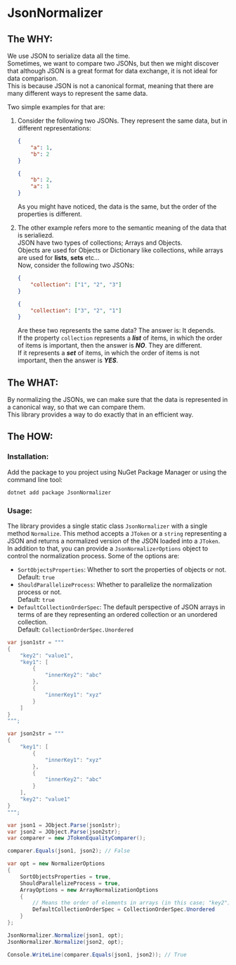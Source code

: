 # JsonNormalizer

## The WHY:
We use JSON to serialize data all the time.  
Sometimes, we want to compare two JSONs, but then we might discover that although JSON is a great format for data exchange, 
it is not ideal for data comparison.  
This is because JSON is not a canonical format, meaning that there are many different ways to represent the same data.  
 
Two simple examples for that are:
1.  Consider the following two JSONs. They represent the same data, but in different representations:
    ```json
    {
        "a": 1,
        "b": 2
    }
    ```
    ```json
    {
        "b": 2,
        "a": 1
    }
    ```
    As you might have noticed, the data is the same, but the order of the properties is different.  

2.  The other example refers more to the semantic meaning of the data that is serialiezd.  
    JSON have two types of collections; Arrays and Objects.  
    Objects are used for Objects or Dictionary like collections, while arrays are used for **lists**, **sets** etc...  
    Now, consider the following two JSONs:
    ```json
    {
        "collection": ["1", "2", "3"]
    }
    ```
    ```json
    {
        "collection": ["3", "2", "1"]
    }
    ```
    Are these two represents the same data?
    The answer is: It depends.   
    If the property `collection` represents a ***list*** of items, in which the order of items is important, then the answer is ***NO***. They are different.  
    If it represents a ***set*** of items, in which the order of items is not important, then the answer is ***YES***.
     
## The WHAT:

By normalizing the JSONs, we can make sure that the data is represented in a canonical way, so that we can compare them.  
This library provides a way to do exactly that in an efficient way.


## The HOW:

### Installation:
Add the package to you project using NuGet Package Manager or using the command line tool:
```bash
dotnet add package JsonNormalizer
```

### Usage:
The library provides a single static class `JsonNormalizer` with a single method `Normalize`.
This method accepts a `JToken` or a `string` representing a JSON and returns a normalized version of the JSON loaded into a `JToken`.   
In addition to that, you can provide a `JsonNormalizerOptions` object to control the normalization process.
Some of the options are:
-  `SortObjectsProperties`: Whether to sort the properties of objects or not.  
    Default: `true`
-  `ShouldParallelizeProcess`: Whether to parallelize the normalization process or not.  
    Default: `true`
-  `DefaultCollectionOrderSpec`: The default perspective of JSON arrays in terms of are they representing an ordered 
    collection or an unordered collection.  
    Default: `CollectionOrderSpec.Unordered`

```csharp
var json1str = """
{ 
    "key2": "value1",
    "key1": [
        {
            "innerKey2": "abc"
        },
        {	
            "innerKey1": "xyz"
        }
    ]
}
""";

var json2str = """
{ 
    "key1": [
        {	
            "innerKey1": "xyz"
        },
        {
            "innerKey2": "abc"
        }
    ],
	"key2": "value1"
}
""";

var json1 = JObject.Parse(json1str);
var json2 = JObject.Parse(json2str);
var comparer = new JTokenEqualityComparer();

comparer.Equals(json1, json2); // False

var opt = new NormalizerOptions
{
    SortObjectsProperties = true,
    ShouldParallelizeProcess = true,
    ArrayOptions = new ArrayNormalizationOptions
    {	
        // Means the order of elements in arrays (in this case; "key2") is not important
        DefaultCollectionOrderSpec = CollectionOrderSpec.Unordered
    }
};

JsonNormalizer.Normalize(json1, opt);
JsonNormalizer.Normalize(json2, opt);

Console.WriteLine(comparer.Equals(json1, json2)); // True
```